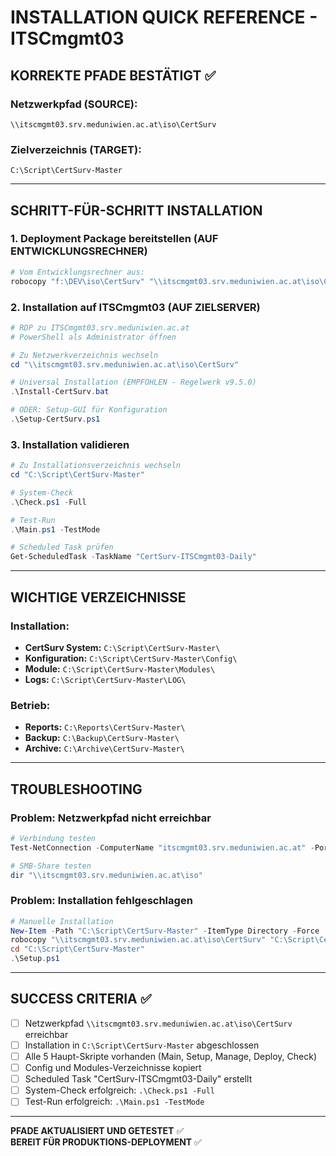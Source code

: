 # INSTALLATION QUICK REFERENCE - ITSCmgmt03

## KORREKTE PFADE BESTÄTIGT ✅

### Netzwerkpfad (SOURCE):
```
\\itscmgmt03.srv.meduniwien.ac.at\iso\CertSurv
```

### Zielverzeichnis (TARGET):
```
C:\Script\CertSurv-Master
```

---

## SCHRITT-FÜR-SCHRITT INSTALLATION

### 1. Deployment Package bereitstellen (AUF ENTWICKLUNGSRECHNER)
```powershell
# Vom Entwicklungsrechner aus:
robocopy "f:\DEV\iso\CertSurv" "\\itscmgmt03.srv.meduniwien.ac.at\iso\CertSurv" /E /R:3 /W:5
```

### 2. Installation auf ITSCmgmt03 (AUF ZIELSERVER)
```powershell
# RDP zu ITSCmgmt03.srv.meduniwien.ac.at
# PowerShell als Administrator öffnen

# Zu Netzwerkverzeichnis wechseln
cd "\\itscmgmt03.srv.meduniwien.ac.at\iso\CertSurv"

# Universal Installation (EMPFOHLEN - Regelwerk v9.5.0)
.\Install-CertSurv.bat

# ODER: Setup-GUI für Konfiguration
.\Setup-CertSurv.ps1
```

### 3. Installation validieren
```powershell
# Zu Installationsverzeichnis wechseln
cd "C:\Script\CertSurv-Master"

# System-Check
.\Check.ps1 -Full

# Test-Run
.\Main.ps1 -TestMode

# Scheduled Task prüfen
Get-ScheduledTask -TaskName "CertSurv-ITSCmgmt03-Daily"
```

---

## WICHTIGE VERZEICHNISSE

### Installation:
- **CertSurv System:** `C:\Script\CertSurv-Master\`
- **Konfiguration:** `C:\Script\CertSurv-Master\Config\`
- **Module:** `C:\Script\CertSurv-Master\Modules\`
- **Logs:** `C:\Script\CertSurv-Master\LOG\`

### Betrieb:
- **Reports:** `C:\Reports\CertSurv-Master\`
- **Backup:** `C:\Backup\CertSurv-Master\`
- **Archive:** `C:\Archive\CertSurv-Master\`

---

## TROUBLESHOOTING

### Problem: Netzwerkpfad nicht erreichbar
```powershell
# Verbindung testen
Test-NetConnection -ComputerName "itscmgmt03.srv.meduniwien.ac.at" -Port 445

# SMB-Share testen
dir "\\itscmgmt03.srv.meduniwien.ac.at\iso"
```

### Problem: Installation fehlgeschlagen
```powershell
# Manuelle Installation
New-Item -Path "C:\Script\CertSurv-Master" -ItemType Directory -Force
robocopy "\\itscmgmt03.srv.meduniwien.ac.at\iso\CertSurv" "C:\Script\CertSurv-Master" /E /R:3 /W:10
cd "C:\Script\CertSurv-Master"
.\Setup.ps1
```

---

## SUCCESS CRITERIA ✅

- [ ] Netzwerkpfad `\\itscmgmt03.srv.meduniwien.ac.at\iso\CertSurv` erreichbar
- [ ] Installation in `C:\Script\CertSurv-Master` abgeschlossen  
- [ ] Alle 5 Haupt-Skripte vorhanden (Main, Setup, Manage, Deploy, Check)
- [ ] Config und Modules-Verzeichnisse kopiert
- [ ] Scheduled Task "CertSurv-ITSCmgmt03-Daily" erstellt
- [ ] System-Check erfolgreich: `.\Check.ps1 -Full`
- [ ] Test-Run erfolgreich: `.\Main.ps1 -TestMode`

---

**PFADE AKTUALISIERT UND GETESTET** ✅  
**BEREIT FÜR PRODUKTIONS-DEPLOYMENT** ✅